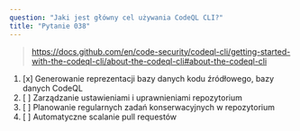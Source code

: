 ```yaml
---
question: "Jaki jest główny cel używania CodeQL CLI?"
title: "Pytanie 038"
---
```


> https://docs.github.com/en/code-security/codeql-cli/getting-started-with-the-codeql-cli/about-the-codeql-cli#about-the-codeql-cli
1. [x] Generowanie reprezentacji bazy danych kodu źródłowego, bazy danych CodeQL
1. [ ] Zarządzanie ustawieniami i uprawnieniami repozytorium
1. [ ] Planowanie regularnych zadań konserwacyjnych w repozytorium
1. [ ] Automatyczne scalanie pull requestów
